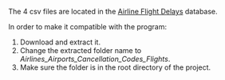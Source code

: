 The 4 csv files are located in the [Airline Flight Delays](https://mavenanalytics.io/data-playground?order=number_of_records%2Cdesc&pageSize=20) database.

In order to make it compatible with the program:
1. Download and extract it.
2. Change the extracted folder name to _Airlines_Airports_Cancellation_Codes_Flights_.
3. Make sure the folder is in the root directory of the project.
